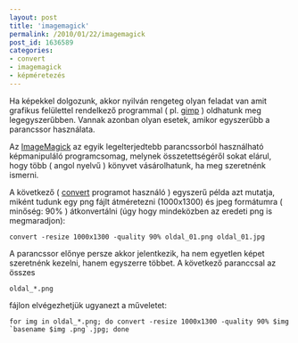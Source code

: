 ```yaml
---
layout: post
title: 'imagemagick'
permalink: /2010/01/22/imagemagick
post_id: 1636589
categories: 
- convert
- imagemagick
- képméretezés
---
```


Ha képekkel dolgozunk, akkor nyilván rengeteg olyan feladat van amit grafikus felülettel rendelkező programmal ( pl. 
[gimp](http://www.gimp.org/) ) oldhatunk meg legegyszerűbben. Vannak azonban olyan esetek, amikor egyszerűbb a parancssor használata.

Az 
[ImageMagick](http://www.imagemagick.org/) az egyik legelterjedtebb parancssorból használható képmanipuláló programcsomag, melynek összetettségéről sokat elárul, hogy több ( angol nyelvű ) könyvet vásárolhatunk, ha meg szeretnénk ismerni.

A következő ( 
[convert](http://www.imagemagick.org/script/convert.php) programot használó ) egyszerű példa azt mutatja, miként tudunk egy png fájlt átméretezni (1000x1300) és jpeg formátumra ( minőség: 90% ) átkonvertálni (úgy hogy mindeközben az eredeti png is megmaradjon):

```
convert -resize 1000x1300 -quality 90% oldal_01.png oldal_01.jpg
```

A parancssor előnye persze akkor jelentkezik, ha nem egyetlen képet szeretnénk kezelni, hanem egyszerre többet. A következő paranccsal az összes 
```
oldal_*.png
```
 fájlon elvégezhetjük ugyanezt a műveletet:

```
for img in oldal_*.png; do convert -resize 1000x1300 -quality 90% $img `basename $img .png`.jpg; done
```